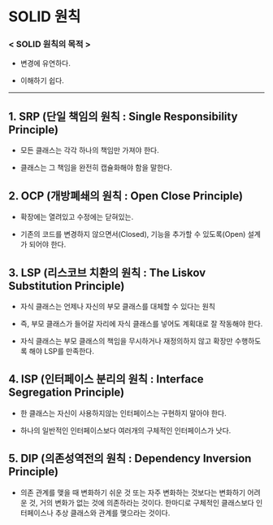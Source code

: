 # SOLID 원칙

### < SOLID 원칙의 목적 >

 - 변경에 유연하다.

 - 이해하기 쉽다.
 
 ---

 ## 1. SRP (단일 책임의 원칙 : Single Responsibility Principle)

 - 모든 클래스는 각각 하나의 책임만 가져야 한다.
 
 - 클래스는 그 책임을 완전히 캡슐화해야 함을 말한다.

 ## 2. OCP (개방폐쇄의 원칙 : Open Close Principle)

 - 확장에는 열려있고 수정에는 닫혀있는.

 - 기존의 코드를 변경하지 않으면서(Closed), 기능을 추가할 수 있도록(Open) 설계가 되어야 한다.

 ## 3. LSP (리스코브 치환의 원칙 : The Liskov Substitution Principle)

 - 자식 클래스는 언제나 자신의 부모 클래스를 대체할 수 있다는 원칙

 - 즉, 부모 클래스가 들어갈 자리에 자식 클래스를 넣어도 계획대로 잘 작동해야 한다.

 - 자식 클래스는 부모 클래스의 책임을 무시하거나 재정의하지 않고 확장만 수행하도록 해야 LSP를 만족한다.

 ## 4. ISP (인터페이스 분리의 원칙 : Interface Segregation Principle)

 - 한 클래스는 자신이 사용하지않는 인터페이스는 구현하지 말아야 한다.

 - 하나의 일반적인 인터페이스보다 여러개의 구체적인 인터페이스가 낫다.

 ## 5. DIP (의존성역전의 원칙 : Dependency Inversion Principle)

- 의존 관계를 맺을 때 변화하기 쉬운 것 또는 자주 변화하는 것보다는 변화하기 어려운 것, 거의 변화가 없는 것에 의존하라는 것이다. 한마디로 구체적인 클래스보다 인터페이스나 추상 클래스와 관계를 맺으라는 것이다.